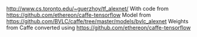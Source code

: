 http://www.cs.toronto.edu/~guerzhoy/tf_alexnet/
With code from https://github.com/ethereon/caffe-tensorflow
Model from  https://github.com/BVLC/caffe/tree/master/models/bvlc_alexnet
Weights from Caffe converted using https://github.com/ethereon/caffe-tensorflow